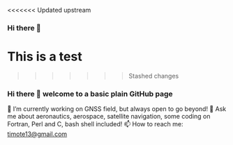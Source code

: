 <<<<<<< Updated upstream
### Hi there 👋
This is a test
=======
>>>>>>> Stashed changes

### Hi there 👋 welcome to a basic plain GitHub page


🔭 I’m currently working on GNSS field, but always open to go beyond!
💬 Ask me about aeronautics, aerospace, satellite navigation, some coding on Fortran, Perl and C, bash shell included!
📫 How to reach me: timote13@gmail.com
<!--
**cristim13/cristim13** is a ✨ _special_ ✨ repository because its `README.md` (this file) appears on your GitHub profile.

Here are some ideas to get you started:

- 🔭 I’m currently working on ...
- 🌱 I’m currently learning ...
- 👯 I’m looking to collaborate on ...
- 🤔 I’m looking for help with ...
- 💬 Ask me about ...
- 📫 How to reach me: ...
- 😄 Pronouns: ...
- ⚡ Fun fact: ...

-->
